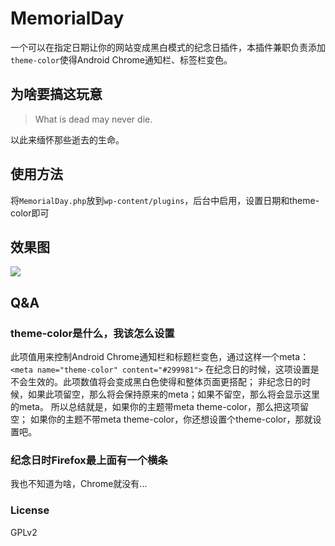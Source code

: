 # MemorialDay
一个可以在指定日期让你的网站变成黑白模式的纪念日插件，本插件兼职负责添加`theme-color`使得Android Chrome通知栏、标签栏变色。

## 为啥要搞这玩意 ##
> What is dead may never die.

以此来缅怀那些逝去的生命。

## 使用方法 ##
将`MemorialDay.php`放到`wp-content/plugins`，后台中启用，设置日期和theme-color即可

## 效果图 ##
![](http://i.imgur.com/MwcBC39.jpg)

## Q&A ##
### theme-color是什么，我该怎么设置 ###
此项值用来控制Android Chrome通知栏和标题栏变色，通过这样一个meta：
`<meta name="theme-color" content="#299981">`
在纪念日的时候，这项设置是不会生效的。此项数值将会变成黑白色使得和整体页面更搭配；
非纪念日的时候，如果此项留空，那么将会保持原来的meta；如果不留空，那么将会显示这里的meta。
所以总结就是，如果你的主题带meta theme-color，那么把这项留空；
如果你的主题不带meta theme-color，你还想设置个theme-color，那就设置吧。

### 纪念日时Firefox最上面有一个横条 ###
我也不知道为啥，Chrome就没有...

### License ###
GPLv2
